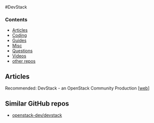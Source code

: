 #DevStack

### Contents

* [Articles](#articles)
* [Coding](#coding)
* [Guides](#guides)
* [Misc](#misc)
* [Questions](#questions)
* [Videos](#videos)
* [other repos](#similar-github-repos)


## Articles

Recommended: DevStack - an OpenStack Community Production [[web][a_sy]]

[a_sy]: http://docs.openstack.org/developer/devstack/


## Similar GitHub repos

* [openstack-dev/devstack](https://github.com/openstack-dev/devstack)
